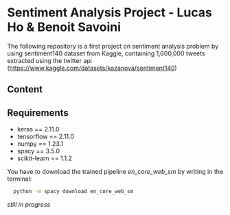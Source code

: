 # Sentiment Analysis Project - Lucas Ho & Benoit Savoini

The following repository is a first project on sentiment analysis problem by using sentiment140 dataset from Kaggle, containing 1,600,000 tweets extracted using the twitter api (https://www.kaggle.com/datasets/kazanova/sentiment140)

## Content

## Requirements

- keras == 2.11.0
- tensorflow == 2.11.0
- numpy == 1.23.1
- spacy == 3.5.0
- scikit-learn == 1.1.2

You have to download the trained pipeline *en_core_web_sm* by writing in the terminal:

```sh
  python -m spacy download en_core_web_sm
  ```
  
*still in progress*
